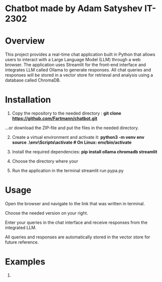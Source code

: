 # Chatbot made by Adam Satyshev IT-2302

# Overview
This project provides a real-time chat application built in Python that allows users to interact with a Large Language Model (LLM) through a web browser. The application uses Streamlit for the front-end interface and integrates LLM called Ollama to generate responses. All chat queries and responses will be stored in a vector store for retrieval and analysis using a database called ChromaDB.

# Installation
1. Copy the repository to the needed directory :
**git clone https://github.com/Fartmann/chatbot.git**

...or download the ZIP-file and put the files in the needed directory.

2. Create a virtual environment and activate it:
**python3 -m venv env
source .\env\Scripts\activate  # On Linux: env/bin/activate**

3. Install the required dependencies:
**pip install ollama chromadb streamlit**

4. Choose the directory where your 

5. Run the application in the terminal
streamlit run pypa.py

# Usage

Open the browser and navigate to the link that was written in terminal.

Choose the needed version on your right.

Enter your queries in the chat interface and receive responses from the integrated LLM.

All queries and responses are automatically stored in the vector store for future reference.

# Examples
1. 
